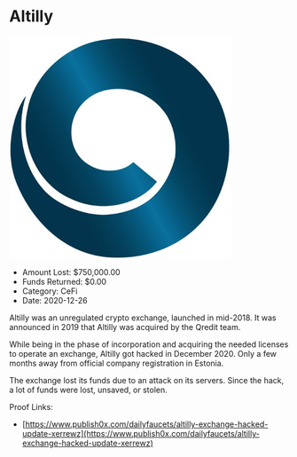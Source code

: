 # Altilly
![Altilly](/rektimages/Altilly.png)
- Amount Lost: $750,000.00
- Funds Returned: $0.00
- Category: CeFi
- Date: 2020-12-26

Altilly was an unregulated crypto exchange, launched in mid-2018. It was announced in 2019 that Altilly was acquired by the Qredit team.  
  
While being in the phase of incorporation and acquiring the needed licenses to operate an exchange, Altilly got hacked in December 2020. Only a few months away from official company registration in Estonia.  
  
The exchange lost its funds due to an attack on its servers. Since the hack, a lot of funds were lost, unsaved, or stolen.


Proof Links:
- [https://www.publish0x.com/dailyfaucets/altilly-exchange-hacked-update-xerrewz](https://www.publish0x.com/dailyfaucets/altilly-exchange-hacked-update-xerrewz)


